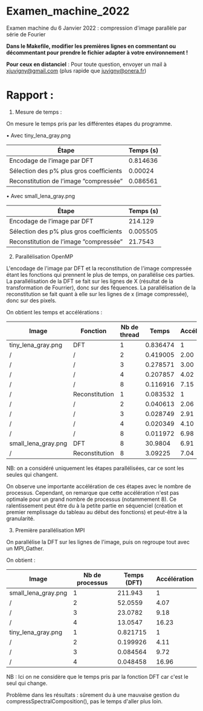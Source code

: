 # Examen_machine_2022
Examen machine du 6 Janvier 2022 : compression d'image parallèle par série de Fourier

**Dans le Makefile, modifier les premières lignes en commentant ou décommentant pour prendre le fichier adapter à votre environnement !**

__Pour ceux en distanciel__ : Pour toute question, envoyer un mail à xjuvigny@gmail.com (plus rapide que juvigny@onera.fr)


# Rapport :

1. Mesure de temps :

On mesure le temps pris par les différentes étapes du programme.

• Avec tiny_lena_gray.png

Étape                       		   	| Temps (s)
----------------------------------------|-----------
Encodage de l’image par DFT 	       	| 0.814636
Sélection des p% plus gros coeﬀicients	| 0.00024
Reconstitution de l’image ”compressée” 	| 0.086561

• Avec small_lena_gray.png

Étape                       		   	| Temps (s)
----------------------------------------|-----------
Encodage de l’image par DFT 	       	| 214.129
Sélection des p% plus gros coeﬀicients	| 0.005505
Reconstitution de l’image ”compressée” 	| 21.7543


2. Parallélisation OpenMP

L'encodage de l'image par DFT  et la reconstitution de l'image compressée étant les fonctions qui prennent le plus de temps, on parallélise ces parties.
La parallélisation de la DFT se fait sur les lignes de X (résultat de la transformation de Fourrier), donc sur des féquences.
La parallélisation de la reconstitution se fait quant à elle sur les lignes de x (image compressée), donc sur des pixels.

On obtient les temps et accélérations :

Image                | Fonction 		| Nb de thread | Temps    | Accélération
---------------------|------------------|--------------|----------|--------------
tiny_lena_gray.png   | DFT      		| 1            | 0.836474 | 1
/                    | /                | 2            | 0.419005 | 2.00
/                    | /                | 3            | 0.278571 | 3.00
/                    | /                | 4            | 0.207857 | 4.02
/                    | /                | 8            | 0.116916 | 7.15
/                    | Reconstitution   | 1            | 0.083532 | 1
/                    | /                | 2            | 0.040613 | 2.06
/                    | /                | 3            | 0.028749 | 2.91
/                    | /                | 4            | 0.020349 | 4.10
/                    | /                | 8            | 0.011972 | 6.98
small_lena_gray.png  | DFT      		| 8            | 30.9804  | 6.91
/                    | Reconstitution   | 8            | 3.09225  | 7.04

NB: on a considéré uniquement les étapes parallélisées, car ce sont les seules qui changent.

On observe une importante accélération de ces étapes avec le nombre de processus. Cependant, on remarque que cette accélération n'est pas optimale pour un grand nombre de processus (notammement 8). Ce ralentissement peut être du à la petite partie en séquenciel (création et premier remplissage du tableau au début des fonctions) et peut-être à la granularité.

3. Première parallélisation MPI

On parallélise la DFT sur les lignes de l'image, puis on regroupe tout avec un MPI_Gather.

On obtient :

Image                | Nb de processus | Temps (DFT) | Accélération
---------------------|-----------------|-------------|--------------
small_lena_gray.png  | 1        	   | 211.943     | 1
/                    | 2               | 52.0559     | 4.07
/                    | 3               | 23.0782     | 9.18
/                    | 4               | 13.0547     | 16.23
tiny_lena_gray.png   | 1        	   | 0.821715    | 1
/                    | 2               | 0.199926    | 4.11
/                    | 3               | 0.084564    | 9.72
/                    | 4               | 0.048458    | 16.96

NB : Ici on ne considère que le temps pris par la fonction DFT car c'est le seul qui change.

Problème dans les résultats : sûrement du à une mauvaise gestion du compressSpectralComposition(), pas le temps d'aller plus loin.
